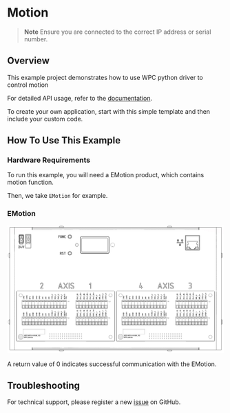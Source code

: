 # Motion
> **Note**
> Ensure you are connected to the correct IP address or serial number.

## Overview

This example project demonstrates how to use WPC python driver to control motion

For detailed API usage, refer to the [documentation](https://wpc-systems-ltd.github.io/WPC_Python_driver_release/).

To create your own application, start with this simple template and then include your custom code.

## How To Use This Example

### Hardware Requirements

To run this example, you will need a EMotion product, which contains motion function.

Then, we take `EMotion` for example.

### EMotion

<img src="https://github.com/WPC-Systems-Ltd/WPC_Python_driver_release/blob/main/Reference/Pinouts/pinout-EMotion.JPG" alt="drawing" width="600"/>

A return value of 0 indicates successful communication with the EMotion.

## Troubleshooting

For technical support, please register a new [issue](https://github.com/WPC-Systems-Ltd/WPC_Python_driver_release/issues) on GitHub.